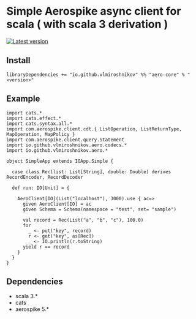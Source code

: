 # Simple Aerospike async client for scala ( with scala 3 derivation )

[![Latest version](https://index.scala-lang.org/vlmiroshnikov/aero3/aero-core/latest.svg)](https://index.scala-lang.org/vlmiroshnikov/aero3/aero-core/0.0.12)


## Install
```
libraryDependencies += "io.github.vlmiroshnikov" %% "aero-core" % "<version>" 
```

## Example

```
import cats.*
import cats.effect.*
import cats.syntax.all.*
import com.aerospike.client.cdt.{ ListOperation, ListReturnType, MapOperation, MapPolicy }
import com.aerospike.client.query.Statement
import io.github.vlmiroshnikov.aero.codecs.*
import io.github.vlmiroshnikov.aero.*

object SimpleApp extends IOApp.Simple {

  case class Rec(list: List[String], double: Double) derives RecordEncoder, RecordDecoder

  def run: IO[Unit] = {

    AeroClient[IO](List("localhost"), 3000).use { ac=>
      given AeroClient[IO] = ac
      given Schema = Schema(namespace = "test", set= "sample")

      val record = Rec(List("a", "b", "c"), 100.0)
      for
        _ <- put("key", record)
        r <- get("key", as[Rec])
        _ <- IO.println(r.toString)
      yield r == record
    }
  }
}

```


## Dependencies
* scala 3.*
* cats 
* aerospike 5.*
 

